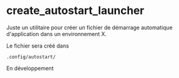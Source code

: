 # create_autostart_launcher

Juste un utilitaire pour créer un fichier de démarrage automatique d'application dans un environnement X.

Le fichier sera créé dans 

```.config/autostart/```


En développement
